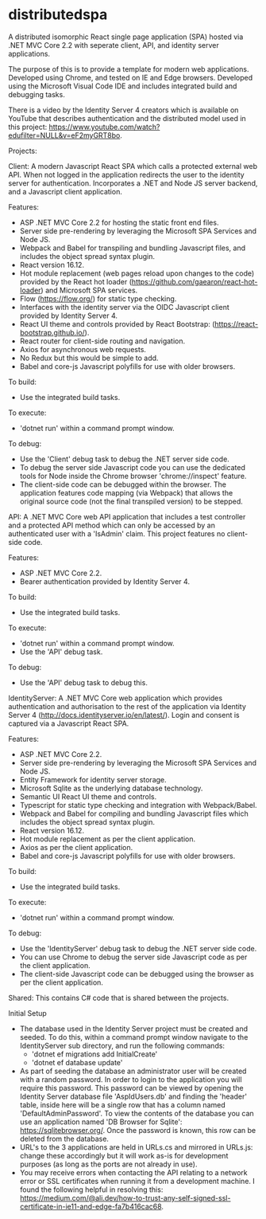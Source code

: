# distributedspa
A distributed isomorphic React single page application (SPA) hosted via .NET MVC Core 2.2 with seperate client, API, and identity server applications.

The purpose of this is to provide a template for modern web applications. Developed using Chrome, and tested on IE and Edge browsers. Developed using the Microsoft Visual Code IDE and includes integrated build and debugging tasks.

There is a video by the Identity Server 4 creators which is available on YouTube that describes authentication and the distributed model used in this project: https://www.youtube.com/watch?edufilter=NULL&v=eF2myGRT8bo.

Projects:

Client: A modern Javascript React SPA which calls a protected external web API. When not logged in the application redirects the user to the identity server for authentication. Incorporates a .NET and Node JS server backend, and a Javascript client application.
  
Features:
  - ASP .NET MVC Core 2.2 for hosting the static front end files.
  - Server side pre-rendering by leveraging the Microsoft SPA Services and Node JS.
  - Webpack and Babel for transpiling and bundling Javascript files, and includes the object spread syntax plugin.
  - React version 16.12.
  - Hot module replacement (web pages reload upon changes to the code) provided by the React hot loader (https://github.com/gaearon/react-hot-loader) and Microsoft SPA services.
  - Flow (https://flow.org/) for static type checking.
  - Interfaces with the identity server via the OIDC Javascript client provided by Identity Server 4.
  - React UI theme and controls provided by React Bootstrap: (https://react-bootstrap.github.io/).
  - React router for client-side routing and navigation.
  - Axios for asynchronous web requests.
  - No Redux but this would be simple to add.
  - Babel and core-js Javascript polyfills for use with older browsers.

To build:
  - Use the integrated build tasks.

To execute:
  - 'dotnet run' within a command prompt window.
  
To debug:
  - Use the 'Client' debug task to debug the .NET server side code.
  - To debug the server side Javascript code you can use the dedicated tools for Node inside the Chrome browser 'chrome://inspect' feature.
  - The client-side code can be debugged within the browser. The application features code mapping (via Webpack) that allows the original source code (not the final transpiled version) to be stepped.


API: A .NET MVC Core web API application that includes a test controller and a protected API method which can only be accessed by an authenticated user with a 'IsAdmin' claim. This project features no client-side code.

Features:
  - ASP .NET MVC Core 2.2.
  - Bearer authentication provided by Identity Server 4.
  
To build:
  - Use the integrated build tasks.
  
To execute:
  - 'dotnet run' within a command prompt window.
  - Use the 'API' debug task.
  
To debug:
  - Use the 'API' debug task to debug this.


IdentityServer: A .NET MVC Core web application which provides authentication and authorisation to the rest of the application via Identity Server 4 (http://docs.identityserver.io/en/latest/). Login and consent is captured via a Javascript React SPA.

Features:
  - ASP .NET MVC Core 2.2.
  - Server side pre-rendering by leveraging the Microsoft SPA Services and Node JS.
  - Entity Framework for identity server storage.
  - Microsoft Sqlite as the underlying database technology.
  - Semantic UI React UI theme and controls.
  - Typescript for static type checking and integration with Webpack/Babel.
  - Webpack and Babel for compiling and bundling Javascript files which includes the object spread syntax plugin.
  - React version 16.12.
  - Hot module replacement as per the client application.
  - Axios as per the client application.
  - Babel and core-js Javascript polyfills for use with older browsers.
  
To build:
  - Use the integrated build tasks.
  
To execute:
  - 'dotnet run' within a command prompt window.
  
To debug:
  - Use the 'IdentityServer' debug task to debug the .NET server side code.
  - You can use Chrome to debug the server side Javascript code as per the client application.
  - The client-side Javascript code can be debugged using the browser as per the client application.
  
  
Shared: This contains C# code that is shared between the projects.
  
  
Initial Setup
  - The database used in the Identity Server project must be created and seeded. To do this, within a command prompt window navigate to the IdentityServer sub directory, and run the following commands:
    - 'dotnet ef migrations add InitialCreate'
    - 'dotnet ef database update'
  - As part of seeding the database an administrator user will be created with a random password. In order to login to the application you will require this password. This password can be viewed by opening the Identity Server database file 'AspIdUsers.db' and finding the 'header' table, inside here will be a single row that has a column named 'DefaultAdminPassword'. To view the contents of the database you can use an application named 'DB Browser for Sqlite': https://sqlitebrowser.org/. Once the password is known, this row can be deleted from the database.
  - URL's to the 3 applications are held in URLs.cs and mirrored in URLs.js: change these accordingly but it will work as-is for development purposes (as long as the ports are not already in use).
  - You may receive errors when contacting the API relating to a network error or SSL certificates when running it from a development machine. I found the following helpful in resolving this: https://medium.com/@ali.dev/how-to-trust-any-self-signed-ssl-certificate-in-ie11-and-edge-fa7b416cac68.
